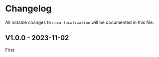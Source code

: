 # Changelog

All notable changes to `nova-localization` will be documented in this file.

## V1.0.0 - 2023-11-02

First
